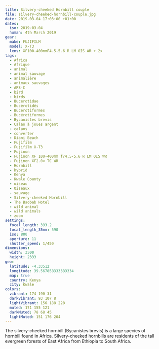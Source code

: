 ```yaml
---
title: Silvery-cheeked Hornbill couple
file: silvery-cheeked-hornbill-couple.jpg
date: 2019-03-04 17:03:00 +01:00
dates:
  iso: 2019-03-04
  human: 4th March 2019
gear:
  make: FUJIFILM
  model: X-T3
  lens: XF100-400mmF4.5-5.6 R LM OIS WR + 2x
tags:
  - Africa
  - Afrique
  - animal
  - animal sauvage
  - animalière
  - animaux sauvages
  - APS-C
  - bird
  - birds
  - Bucerotidae
  - Bucérotidés
  - Bucerotiformes
  - Bucérotiformes
  - Bycanistes brevis
  - Calao à joues argent
  - calaos
  - converter
  - Diani Beach
  - Fujifilm
  - Fujifilm X-T3
  - Fujinon
  - Fujinon XF 100-400mm f/4.5-5.6 R LM OIS WR
  - Fujinon XF2.0× TC WR
  - Hornbill
  - hybrid
  - Kenya
  - Kwale County
  - oiseau
  - Oiseaux
  - sauvage
  - Silvery-cheeked Hornbill
  - The Baobab Hotel
  - wild animal
  - wild animals
  - zoom
settings:
  focal_length: 393.2
  focal_length_35mm: 590
  iso: 800
  aperture: 11
  shutter_speed: 1/450
dimensions:
  width: 3500
  height: 2333
geo:
  latitude: -4.33512
  longitude: 39.567858333333334
  map: true
  country: Kenya
  city: Kwale
colors:
  vibrant: 174 190 31
  darkVibrant: 93 107 8
  lightVibrant: 156 188 228
  muted: 171 155 121
  darkMuted: 78 68 45
  lightMuted: 151 176 204
---
```


The silvery-cheeked hornbill (Bycanistes brevis) is a large species of hornbill found in Africa. Silvery-cheeked hornbills are residents of the tall evergreen forests of East Africa from Ethiopia to South Africa.
